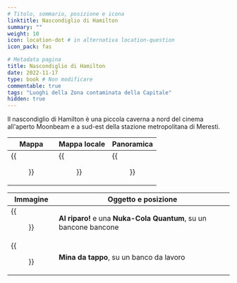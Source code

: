 ```yaml
---
# Titolo, sommario, posizione e icona
linktitle: Nascondiglio di Hamilton
summary: ""
weight: 10
icon: location-dot # in alternativa location-question
icon_pack: fas

# Metadata pagina
title: Nascondiglio di Hamilton
date: 2022-11-17
type: book # Non modificare
commentable: true
tags: "Luoghi della Zona contaminata della Capitale"
hidden: true
---
```




Il nascondiglio di Hamilton è una piccola caverna a nord del cinema all'aperto Moonbeam e a sud-est della stazione metropolitana di Meresti.

| Mappa                                          | Mappa locale                                       | Panoramica                                  |
| ---------------------------------------------- | -------------------------------------------------- | ------------------------------------------- |
| {{<figure src="fo3/Hamiltons_Hideaway_loc.webp">}} | {{<figure src="fo3/Hamiltons_hideaway_loc_map.webp">}} | {{<figure src="fo3/Hamilton's_Hideaway.webp">}} |

| Immagine                                                    | Oggetto e posizione                                               |
| ----------------------------------------------------------- | ----------------------------------------------------------------- |
| {{<figure src="fo3/Duck_and_Cover!_Hamilton's_hideaway.webp">}} | **Al riparo!** e una **Nuka-Cola Quantum**, su un bancone bancone |
| {{<figure src="fo3/Hamiltons_hideaway_bottlecap_mine.webp">}}   | **Mina da tappo**, su un banco da lavoro                          |

